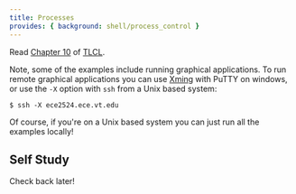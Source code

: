 ```yaml
---
title: Processes
provides: { background: shell/process_control }
---
```


Read [Chapter 10](/assets/TLCL-13.07.pdf#page=132) of [TLCL](/assets/TLCL-13.07.pdf).  

Note, some of the examples include running graphical applications. To run remote graphical applications you can use [Xming](https://computing.ece.vt.edu/wiki/Xming) with PuTTY on windows, or use the `-X` option with `ssh` from a Unix based system:

    $ ssh -X ece2524.ece.vt.edu

Of course, if you're on a Unix based system you can just run all the
examples locally!


## Self Study

Check back later!

